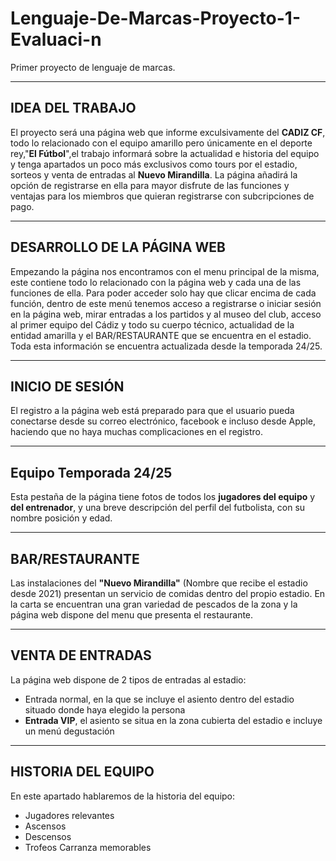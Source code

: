 # Lenguaje-De-Marcas-Proyecto-1-Evaluaci-n
Primer proyecto de lenguaje de marcas.

---

## IDEA DEL TRABAJO
El proyecto será una página web que informe exculsivamente del **CADIZ CF**, todo lo relacionado con el equipo amarillo pero únicamente en el deporte rey,"**El Fútbol**",el trabajo informará sobre la actualidad e historia del equipo y tenga apartados un poco más exclusivos como tours por el estadio, sorteos y venta de entradas al **Nuevo Mirandilla**. La página añadirá la opción de registrarse en ella para mayor disfrute de las funciones y ventajas para los miembros que quieran registrarse con subcripciones de pago.

---

## DESARROLLO DE LA PÁGINA WEB
Empezando la página nos encontramos con el menu principal de la misma, este contiene todo lo relacionado con la página web y cada una de las funciones de ella. 
Para poder acceder solo hay que clicar encima de cada función, dentro de este menú tenemos acceso a registrarse o iniciar sesión en la página web, mirar entradas a los partidos y al museo del club,
acceso al primer equipo del Cádiz y todo su cuerpo técnico, actualidad de la entidad amarilla y el BAR/RESTAURANTE que se encuentra en el estadio. Toda esta información se encuentra actualizada desde la temporada 24/25.

---

## INICIO DE SESIÓN
El registro a la página web está preparado para que el usuario pueda conectarse desde su correo electrónico, facebook e incluso desde Apple, haciendo que no haya muchas complicaciones en el registro.

---

## Equipo Temporada 24/25
Esta pestaña de la página tiene fotos de todos los **jugadores del equipo** y **del entrenador**, y una breve descripción del perfil del futbolista, con su nombre posición y edad.

---

## BAR/RESTAURANTE
Las instalaciones del **"Nuevo Mirandilla"** (Nombre que recibe el estadio desde 2021) presentan un servicio de comidas dentro del propio estadio. 
En la carta se encuentran una gran variedad de pescados de la zona y la página web dispone del menu que presenta el restaurante. 

---

## VENTA DE ENTRADAS
La página web dispone de 2 tipos de entradas al estadio:

- Entrada normal, en la que se incluye el asiento dentro del estadio situado donde haya elegido la persona
- **Entrada VIP**,  el asiento se situa en la zona cubierta del estadio e incluye un menú degustación

---

## HISTORIA DEL EQUIPO
En este apartado hablaremos de la historia del equipo:
- Jugadores relevantes
- Ascensos
- Descensos
- Trofeos Carranza memorables 

